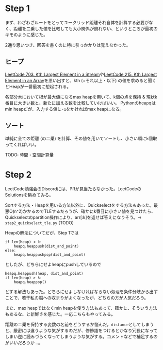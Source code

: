 # Step 1

まず、わざわざルートをとってユークリッド距離それ自体を計算する必要がなく、距離を二乗した値を比較しても大小関係が崩れない、というところが最初のキモのように感じた。

2通り思いつき、回答を書くのに特に引っかかりは覚えなかった。

## ヒープ

[LeetCode 703. Kth Largest Element in a Stream](https://leetcode.com/problems/kth-largest-element-in-a-stream/description/)や[LeetCode 215. Kth Largest Element in an Array](https://leetcode.com/problems/kth-largest-element-in-an-array/description/)を思い出すと、kth (+それ以上・以下) の値を求めると聞くとHeapが一番最初に想起される。

各部分木において根が最大値になるmax heapを用いて、k個の点を保持 \& 現状k番目に大きい数と、新たに加える数を比較していけばいい。
Pythonのheapqはmin heapだが、入力する値に`-1`をかければmax heapになる。

## ソート

単純に全ての距離 (の二乗) を計算、その値を用いてソートし、小さい順にk個取ってくればいい。

TODO: 時間・空間計算量

# Step 2

LeetCode勉強会のDiscordには、PRが見当たらなかった。LeetCodeのSolutionsを眺めてみる。

Sortする方法・Heapを用いる方法以外に、Quickselectをする方法もあった。最悪O(n^2)かかるのでTLEするだろうが、確かにk番目に小さい値を見つけたら、Quickselectのpartition操作により、arr[:k]を返せば答えになりそう。-> `step2_quickselect_tle.py` (TODO)

Heapの解法についてだが、Step 1では

```
if len(heap) < k:
    heapq.heappush(dist_and_point)
else:
    heapq.heappushpop(dist_and_point)
```

としたが、どちらにせよheapにpushしているので

```
heapq.heappush(heap, dist_and_point)
if len(heap) > k:
    heapq.heappop()
```

とする解法もあった。どちらにせよしなければならない処理を条件分岐から出すことで、若干私の脳への収まりがよくなったが、どちらの方が人気だろう。

また、max heapではなくmin heapを使う方法もあって、確かに、そういう方法もあるな、と新鮮さを感じた。一応こちらもやってみる。

距離の二乗を保持する変数の名前をどうするか悩んだ。`distance`としてしまうと、厳密には違うような気がするのだが、修飾語をつけるとかなり冗長になってしまい逆に読みづらくなってしまうような気がする。コメントなどで補足するのがいいだろうか...。
